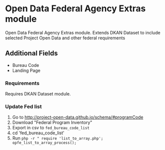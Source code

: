 Open Data Federal Agency Extras module
========================

Open Data Federal Agency Extras module. Extends DKAN Dataset to include selected Project Open Data and other federal requirements

## Additional Fields

 * Bureau Code
 * Landing Page

### Requirements
Requires DKAN Dataset module.

### Update Fed list
1. Go to http://project-open-data.github.io/schema/#programCode
2. Download "Federal Program Inventory"
3. Export in csv to ``fed_bureau_code_list``
4. cd 'fed_bureau_code_list'
5. Run ``php -r " require 'list_to_array.php'; opfe_list_to_array_process();``
